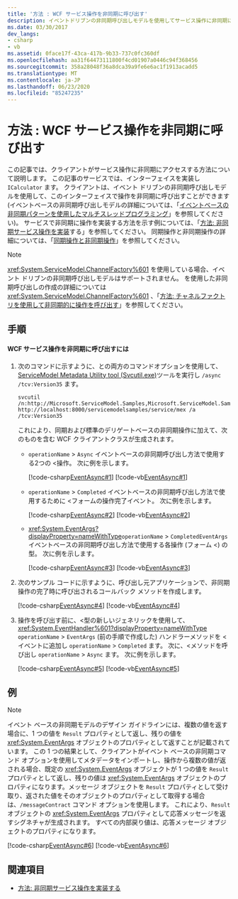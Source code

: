 ```yaml
---
title: '方法 : WCF サービス操作を非同期に呼び出す'
description: イベントドリブンの非同期呼び出しモデルを使用してサービス操作に非同期にアクセスできる WCF クライアントを作成する方法について説明します。
ms.date: 03/30/2017
dev_langs:
- csharp
- vb
ms.assetid: 0face17f-43ca-417b-9b33-737c0fc360df
ms.openlocfilehash: aa31f64473111800f4cd01907a0446c94f368456
ms.sourcegitcommit: 358a28048f36a8dca39a9fe6e6ac1f1913acadd5
ms.translationtype: MT
ms.contentlocale: ja-JP
ms.lasthandoff: 06/23/2020
ms.locfileid: "85247235"
---
```

# <a name="how-to-call-wcf-service-operations-asynchronously"></a>方法 : WCF サービス操作を非同期に呼び出す

この記事では、クライアントがサービス操作に非同期にアクセスする方法について説明します。 この記事のサービスでは、インターフェイスを実装し `ICalculator` ます。 クライアントは、イベント ドリブンの非同期呼び出しモデルを使用して、このインターフェイスで操作を非同期に呼び出すことができます  (イベントベースの非同期呼び出しモデルの詳細については、「[イベントベースの非同期パターンを使用したマルチスレッドプログラミング](../../../standard/asynchronous-programming-patterns/event-based-asynchronous-pattern-eap.md)」を参照してください)。 サービスで非同期に操作を実装する方法を示す例については、「[方法: 非同期サービス操作を実装](../how-to-implement-an-asynchronous-service-operation.md)する」を参照してください。 同期操作と非同期操作の詳細については、「[同期操作と非同期操作](../synchronous-and-asynchronous-operations.md)」を参照してください。  
  
> [!NOTE]
> <xref:System.ServiceModel.ChannelFactory%601> を使用している場合、イベント ドリブンの非同期呼び出しモデルはサポートされません。 を使用した非同期呼び出しの作成の詳細については <xref:System.ServiceModel.ChannelFactory%601> 、「[方法: チャネルファクトリを使用して非同期的に操作を呼び出す](how-to-call-operations-asynchronously-using-a-channel-factory.md)」を参照してください。  
  
## <a name="procedure"></a>手順  
  
#### <a name="to-call-wcf-service-operations-asynchronously"></a>WCF サービス操作を非同期に呼び出すには  
  
1. 次のコマンドに示すように、との両方のコマンドオプションを使用して、 [ServiceModel Metadata Utility tool (Svcutil.exe)](../servicemodel-metadata-utility-tool-svcutil-exe.md)ツールを実行し `/async` `/tcv:Version35` ます。  
  
    ```console
    svcutil /n:http://Microsoft.ServiceModel.Samples,Microsoft.ServiceModel.Samples http://localhost:8000/servicemodelsamples/service/mex /a /tcv:Version35  
    ```  
  
     これにより、同期および標準のデリゲートベースの非同期操作に加えて、次のものを含む WCF クライアントクラスが生成されます。  
  
    - `operationName` > `Async` イベントベースの非同期呼び出し方法で使用する2つの <操作。 次に例を示します。  
  
         [!code-csharp[EventAsync#1](../../../../samples/snippets/csharp/VS_Snippets_CFX/eventasync/cs/generatedclient.cs#1)]
         [!code-vb[EventAsync#1](../../../../samples/snippets/visualbasic/VS_Snippets_CFX/eventasync/vb/generatedclient.vb#1)]  
  
    - `operationName` > `Completed` イベントベースの非同期呼び出し方法で使用するために <フォームの操作完了イベント。 次に例を示します。  
  
         [!code-csharp[EventAsync#2](../../../../samples/snippets/csharp/VS_Snippets_CFX/eventasync/cs/generatedclient.cs#2)]
         [!code-vb[EventAsync#2](../../../../samples/snippets/visualbasic/VS_Snippets_CFX/eventasync/vb/generatedclient.vb#2)]  
  
    - <xref:System.EventArgs?displayProperty=nameWithType>`operationName` > `CompletedEventArgs` イベントベースの非同期呼び出し方法で使用する各操作 (フォーム <) の型。 次に例を示します。  
  
         [!code-csharp[EventAsync#3](../../../../samples/snippets/csharp/VS_Snippets_CFX/eventasync/cs/generatedclient.cs#3)]
         [!code-vb[EventAsync#3](../../../../samples/snippets/visualbasic/VS_Snippets_CFX/eventasync/vb/generatedclient.vb#3)]  
  
2. 次のサンプル コードに示すように、呼び出し元アプリケーションで、非同期操作の完了時に呼び出されるコールバック メソッドを作成します。  
  
     [!code-csharp[EventAsync#4](../../../../samples/snippets/csharp/VS_Snippets_CFX/eventasync/cs/client.cs#4)]
     [!code-vb[EventAsync#4](../../../../samples/snippets/visualbasic/VS_Snippets_CFX/eventasync/vb/client.vb#4)]  
  
3. 操作を呼び出す前に、<型の新しいジェネリックを使用して、 <xref:System.EventHandler%601?displayProperty=nameWithType> `operationName` > `EventArgs` (前の手順で作成した) ハンドラーメソッドを <イベントに追加し `operationName` > `Completed` ます。 次に、<メソッドを呼び出し `operationName` > `Async` ます。 次に例を示します。  
  
     [!code-csharp[EventAsync#5](../../../../samples/snippets/csharp/VS_Snippets_CFX/eventasync/cs/client.cs#5)]
     [!code-vb[EventAsync#5](../../../../samples/snippets/visualbasic/VS_Snippets_CFX/eventasync/vb/client.vb#5)]  
  
## <a name="example"></a>例  
  
> [!NOTE]
> イベント ベースの非同期モデルのデザイン ガイドラインには、複数の値を返す場合に、1 つの値を `Result` プロパティとして返し、残りの値を <xref:System.EventArgs> オブジェクトのプロパティとして返すことが記載されています。 この 1 つの結果として、クライアントがイベント ベースの非同期コマンド オプションを使用してメタデータをインポートし、操作から複数の値が返される場合、既定の <xref:System.EventArgs> オブジェクトが 1 つの値を `Result` プロパティとして返し、残りの値は <xref:System.EventArgs> オブジェクトのプロパティになります。メッセージ オブジェクトを `Result` プロパティとして受け取り、返された値をそのオブジェクトのプロパティとして取得する場合は、`/messageContract` コマンド オプションを使用します。 これにより、`Result` オブジェクトの <xref:System.EventArgs> プロパティとして応答メッセージを返すシグネチャが生成されます。 すべての内部戻り値は、応答メッセージ オブジェクトのプロパティになります。  
  
 [!code-csharp[EventAsync#6](../../../../samples/snippets/csharp/VS_Snippets_CFX/eventasync/cs/client.cs#6)]
 [!code-vb[EventAsync#6](../../../../samples/snippets/visualbasic/VS_Snippets_CFX/eventasync/vb/client.vb#6)]  
  
## <a name="see-also"></a>関連項目

- [方法: 非同期サービス操作を実装する](../how-to-implement-an-asynchronous-service-operation.md)
